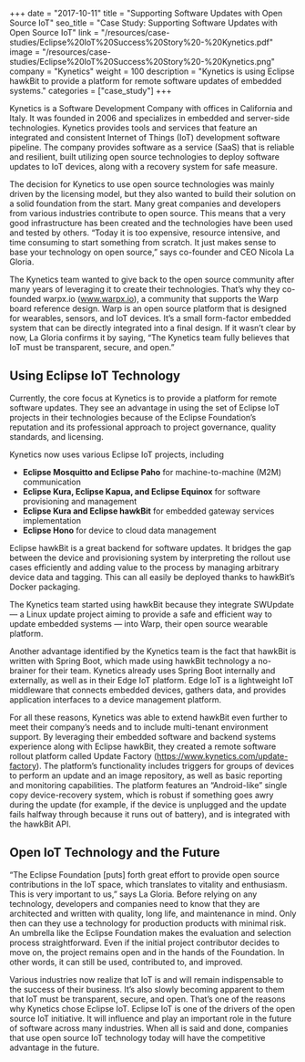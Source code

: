 +++
date = "2017-10-11"
title = "Supporting Software Updates with Open Source IoT"
seo_title = "Case Study: Supporting Software Updates with Open Source IoT"
link = "/resources/case-studies/Eclipse%20IoT%20Success%20Story%20-%20Kynetics.pdf"
image = "/resources/case-studies/Eclipse%20IoT%20Success%20Story%20-%20Kynetics.png"
company = "Kynetics"
weight = 100
description = "Kynetics is using Eclipse hawkBit to provide a platform for remote software updates of embedded systems."
categories = ["case_study"]
+++

Kynetics is a Software Development Company with offices in California and Italy. It was founded in 2006 and specializes in embedded and server-side technologies. Kynetics provides tools and services that feature an integrated and consistent Internet of Things (IoT) development software pipeline. The company provides software as a service (SaaS) that is reliable and resilient, built utilizing open source technologies to deploy software updates to IoT devices, along with a recovery system for safe measure. 

The decision for Kynetics to use open source technologies was mainly driven by the licensing model, but they also wanted to build their solution on a solid foundation from the start. Many great companies and developers from various industries contribute to open source. This means that a very good infrastructure has been created and the technologies have been used and tested by others. &ldquo;Today it is too expensive, resource intensive, and time consuming to start something from scratch. It just makes sense to base your technology on open source,&rdquo; says co-founder and CEO Nicola La Gloria.

The Kynetics team wanted to give back to the open source community after many years of leveraging it to create their technologies. That&rsquo;s why they co-founded warpx.io (www.warpx.io), a community that supports the Warp board reference design. Warp is an open source platform that is designed for wearables, sensors, and IoT devices. It&rsquo;s a small form-factor embedded system that can be directly integrated into a final design. If it wasn&rsquo;t clear by now, La Gloria confirms it by saying, &ldquo;The Kynetics team fully believes that IoT must be transparent, secure, and open.&rdquo;

## Using Eclipse IoT Technology

Currently, the core focus at Kynetics is to provide a platform for remote software updates. They see an advantage in using the set of Eclipse IoT projects in their technologies because of the Eclipse Foundation&rsquo;s reputation and its professional approach to project governance, quality standards, and licensing.

Kynetics now uses various Eclipse IoT projects, including

* **Eclipse Mosquitto and Eclipse Paho** for machine-to-machine (M2M) communication
* **Eclipse Kura, Eclipse Kapua, and Eclipse Equinox** for software provisioning and management
* **Eclipse Kura and Eclipse hawkBit** for embedded gateway services implementation
* **Eclipse Hono** for device to cloud data management

Eclipse hawkBit is a great backend for software updates. It bridges the gap between the device and provisioning system by interpreting the rollout use cases efficiently and adding value to the process by managing arbitrary device data and tagging. This can all easily be deployed thanks to hawkBit&rsquo;s Docker packaging. 

The Kynetics team started using hawkBit because they integrate SWUpdate &mdash; a Linux update project aiming to provide a safe and efficient way to update embedded systems &mdash; into Warp, their open source wearable platform. 

Another advantage identified by the Kynetics team is the fact that hawkBit is written with Spring Boot, which made using hawkBit technology a no-brainer for their team. Kynetics already uses Spring Boot internally and externally, as well as in their Edge IoT platform. Edge IoT is a lightweight IoT middleware that connects embedded devices, gathers data, and provides application interfaces to a device management platform. 

For all these reasons, Kynetics was able to extend hawkBit even further to meet their company&rsquo;s needs and to include multi-tenant environment support. By leveraging their embedded software and backend systems experience along with Eclipse hawkBit, they created a remote software rollout platform called Update Factory (https://www.kynetics.com/update-factory). The platform&rsquo;s functionality includes triggers for groups of devices to perform an update and an image repository, as well as basic reporting and monitoring capabilities. The platform features an &ldquo;Android-like&rdquo; single copy device-recovery system, which is robust if something goes awry during the update (for example, if the device is unplugged and the update fails halfway through because it runs out of battery), and is integrated with the hawkBit API.

## Open IoT Technology and the Future

&ldquo;The Eclipse Foundation [puts] forth great effort to provide open source contributions in the IoT space, which translates to vitality and enthusiasm. This is very important to us,&rdquo; says La Gloria<em>. </em>Before relying on any technology, developers and companies need to know that they are architected and written with quality, long life, and maintenance in mind. Only then can they use a technology for production products with minimal risk. An umbrella like the Eclipse Foundation makes the evaluation and selection process straightforward. Even if the initial project contributor decides to move on, the project remains open and in the hands of the Foundation. In other words, it can still be used, contributed to, and improved.

Various industries now realize that IoT is and will remain indispensable to the success of their business. It&rsquo;s also slowly becoming apparent to them that IoT must be transparent, secure, and open. That&rsquo;s one of the reasons why Kynetics chose Eclipse IoT. Eclipse IoT is one of the drivers of the open source IoT initiative. It will influence and play an important role in the future of software across many industries. When all is said and done, companies that use open source IoT technology today will have the competitive advantage in the future.

